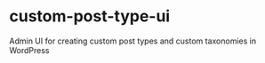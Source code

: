 custom-post-type-ui
===================

Admin UI for creating custom post types and custom taxonomies in WordPress
